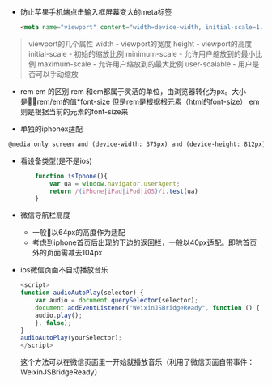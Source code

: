 
- 防止苹果手机端点击输入框屏幕变大的meta标签
    ```html
    <meta name="viewport" content="width=device-width, initial-scale=1.0, minimum-scale=1.0, maximum-scale=1.0, shrink-to-fit=no"> 
    ```

> viewport的几个属性
width - viewport的宽度 height - viewport的高度
initial-scale - 初始的缩放比例
minimum-scale - 允许用户缩放到的最小比例
maximum-scale - 允许用户缩放到的最大比例
user-scalable - 用户是否可以手动缩放

- rem em 的区别
  rem 和em都属于灵活的单位，由浏览器转化为px。大小是rem/em的值*font-size
  但是rem是根据根元素（html的font-size）
  em则是根据当前的元素的font-size来

- 单独的iphonex适配

```html
@media only screen and (device-width: 375px) and (device-height: 812px) and (-webkit-device-pixel-ratio: 3)
```

- 看设备类型(是不是ios)
    ```js
        function isIphone(){
            var ua = window.navigator.userAgent;
            return /(iPhone|iPad|iPod|iOS)/i.test(ua)
        }
    ```

- 微信导航栏高度
    - 一般以64px的高度作为适配
    - 考虑到iphone首页后出现的下边的返回栏，一般以40px适配。即除首页外的页面需减去104px

- ios微信页面不自动播放音乐
    ```js
    <script>
    function audioAutoPlay(selector) {
        var audio = document.querySelector(selector);
        document.addEventListener("WeixinJSBridgeReady", function () {
        audio.play();
        }, false);
    }
    audioAutoPlay(yourSelector);
    </script>
    ```
    这个方法可以在微信页面里一开始就播放音乐（利用了微信页面自带事件：WeixinJSBridgeReady）   